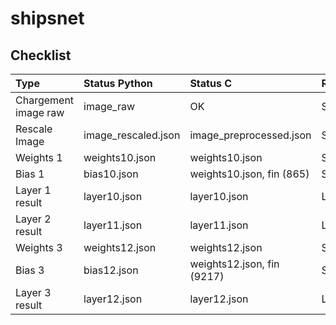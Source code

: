 # shipsnet

## Checklist
| Type                 | Status Python       | Status C                   | Remarque   |
| :------------------- | :------------------ | :------------------------- | :--------- |
| Chargement image raw | image_raw           | OK                         | Same       |
| Rescale Image        | image_rescaled.json | image_preprocessed.json    | Same       |
| Weights 1            | weights10.json      | weights10.json             | Same       |
| Bias 1               | bias10.json         | weights10.json, fin (865)  | Same       |
| Layer 1 result       | layer10.json        | layer10.json               | Leger Diff |
| Layer 2 result       | layer11.json        | layer11.json               | Leger Diff |
| Weights 3            | weights12.json      | weights12.json             | Same       |
| Bias 3               | bias12.json         | weights12.json, fin (9217) | Same       |
| Layer 3 result       | layer12.json        | layer12.json               | Leger Diff |
